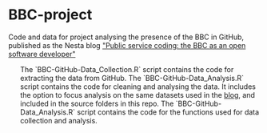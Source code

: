 # BBC-project
Code and data for project analysing the presence of the BBC in GitHub, published as the Nesta blog <a href="http://www.nesta.org.uk/blog/public-service-coding-bbc-open-software-developer"> "Public service coding: the BBC as an open software developer"</a>  

<ul>
The `BBC-GitHub-Data_Collection.R` script contains the code for extracting the data from GitHub.  
The `BBC-GitHub-Data_Analysis.R` script contains the code for cleaning and analysing the data. It includes the option to focus analysis on the same datasets used in the <a href="http://www.nesta.org.uk/blog/public-service-coding-bbc-open-software-developer">blog</a>, and included in the source folders in this repo.  
The `BBC-GitHub-Data_Analysis.R` script contains the code for the functions used for data collection and analysis.
</ul>


